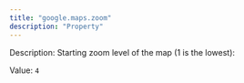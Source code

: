 ```yaml
---
title: "google.maps.zoom"
description: "Property"
---
```


Description: Starting zoom level of the map (1 is the lowest):

Value: `4`